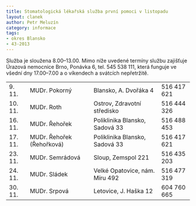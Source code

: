```yaml
---
title: Stomatologická lékařská služba první pomoci v listopadu
layout: clanek
author: Petr Meluzín
category: informace
tags:
- okres Blansko
- 43-2013
---
```


Služba je sloužena 8.00–13.00. Mimo níže uvedené termíny službu zajišťuje Úrazová nemocnice Brno, Ponávka 6, tel. 545 538 111, která funguje ve všední dny 17.00–7.00 a o víkendech a svátcích nepřetržitě.

<table class="table table-striped">
	<tr>
		<td>9. 11.</td>
		<td>MUDr. Pokorný</td>
		<td>Blansko, A. Dvořáka 4</td>
		<td>516 417 621</td>
	</tr>
	<tr>
		<td>10. 11.</td>
		<td>MUDr. Roth</td>
		<td>Ostrov, Zdravotní středisko</td>
		<td>516 444 326</td>
	</tr>
	<tr>
		<td>16. 11.</td>
		<td>MUDr. Řehořek</td>
		<td>Poliklinika Blansko, Sadová 33</td>
		<td>516 488 453</td>
	</tr>
	<tr>
		<td>17. 11.</td>
		<td>MUDr. Řehořek (Řehořková)</td>
		<td>Poliklinika Blansko, Sadová 33</td>
		<td>516 417 621</td>
	</tr>
	<tr>
		<td>23. 11.</td>
		<td>MUDr. Semrádová</td>
		<td>Sloup, Zemspol 221</td>
		<td>516 435 203</td>
	</tr>
	<tr>
		<td>24. 11.</td>
		<td>MUDr. Sládek</td>
		<td>Velké Opatovice, nám. Míru 492</td>
		<td>516 477 319</td>
	</tr>
	<tr>
		<td>30. 11.</td>
		<td>MUDr. Srpová</td>
		<td>Letovice, J. Haška 12</td>
		<td>604 760 665</td>
	</tr>
</table>